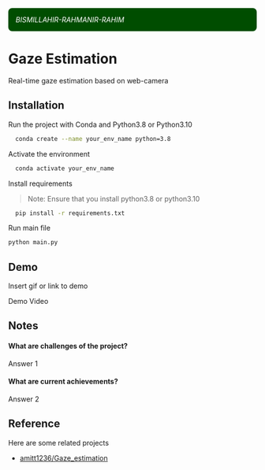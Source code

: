 <div style="background-color: #004d00; color: white; padding: 15px; border-radius: 8px;">
    <p style="margin: 0; font-style: italic;">BISMILLAHIR-RAHMANIR-RAHIM</p>
</div>

# Gaze Estimation

Real-time gaze estimation based on web-camera

## Installation

Run the project with Conda and Python3.8 or Python3.10

```bash
  conda create --name your_env_name python=3.8
```

Activate the environment
```bash
  conda activate your_env_name
```

Install requirements
> Note: Ensure that you install python3.8 or python3.10
```bash
  pip install -r requirements.txt
```

Run main file 
```bash
python main.py
```


## Demo

Insert gif or link to demo

Demo Video


## Notes

#### What are challenges of the project?

Answer 1

#### What are current achievements?

Answer 2


## Reference

Here are some related projects

- [amitt1236/Gaze_estimation](https://github.com/amitt1236/Gaze_estimation)